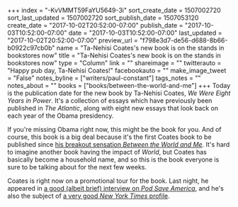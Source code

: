 +++
index = "-KvVMMT59FaYU5649-3i"
sort_create_date = 1507002720
sort_last_updated = 1507002720
sort_publish_date = 1507053120
create_date = "2017-10-02T20:52:00-07:00"
publish_date = "2017-10-03T10:52:00-07:00"
date = "2017-10-03T10:52:00-07:00"
last_updated = "2017-10-02T20:52:00-07:00"
preview_url = "f798e3d7-de56-d688-8b66-b0922c97cb0b"
name = "Ta-Nehisi Coates's new book is on the stands in bookstores now"
title = "Ta-Nehisi Coates's new book is on the stands in bookstores now"
type = "Column"
link = ""
shareimage = ""
twitterauto = "Happy pub day, Ta-Nehisi Coates!"
facebookauto = ""
make_image_tweet = "False"
notes_byline = ["writers/paul-constant"]
tags_notes = ""
notes_about = ""
books = ["books/between-the-world-and-me"]
+++
Today is the publication date for the new book by Ta-Nehisi Coates, *We Were Eight Years in Power*. It's a collection of essays which have previously been published in *The Atlantic*, along with eight new essays that look back on each year of the Obama presidency. 

If you're missing Obama right now, this might be the book for you. And of course, this book is a big deal because it's the first Coates book to be published since [his breakout sensation *Between the World and Me*](http://www.seattlereviewofbooks.com/reviews/the-seattle-of-your-nightmares/). It's hard to imagine another book having the impact of *World*, but Coates has basically become a household name, and so this is the book everyone is sure to be talking about for the next few weeks.

Coates is right now on a promotional tour for the book. Last night, he appeared in [a good (albeit brief) interview on *Pod Save America*](http://art19.com/shows/pod-save-america/episodes/82bb27c0-45ac-4c35-8c54-d41e209d1232), and he's also the subject of [a very good *New York Times* profile](https://www.nytimes.com/2017/09/29/books/ta-nehisi-coates-we-were-eight-years-in-power.html?_r=0).

